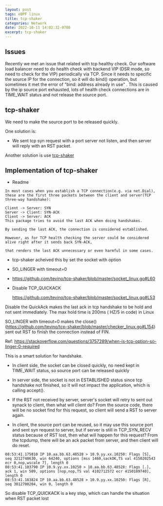 ```yaml
---
layout: post
tags: eBPF linux
title: tcp-shaker
categories: Network
date: 2022-10-11 14:02:32-0700
excerpt: tcp-shaker
---
```


## Issues

Recently we met an issue that related with tcp healthy check. 
Our software load balancer need to do health check with backend VIP (DSR mode, so need to check for the VIP) periodically via TCP.
Since it needs to specific the source IP for the connection, so it will do bind() operation, but sometimes it met the error of "bind: address already in use"
. 
This is caused by the ip source port exhausted, lots of health check connections are in TIME_WAIT status and not release the source port.  


## tcp-shaker

We need to make the source port to be released quickly.

One solution is:
- We sent tcp syn request with a port server not listen, and then server will reply with an RST packet.

Another solution is use [tcp-shaker](https://github.com/tevino/tcp-shaker)

## Implementation of tcp-shaker

* Readme

```
In most cases when you establish a TCP connection(e.g. via net.Dial), these are the first three packets between the client and server(TCP three-way handshake):

Client -> Server: SYN
Server -> Client: SYN-ACK
Client -> Server: ACK
This package tries to avoid the last ACK when doing handshakes.

By sending the last ACK, the connection is considered established.

However, as for TCP health checking the server could be considered alive right after it sends back SYN-ACK,

that renders the last ACK unnecessary or even harmful in some cases.

```

* tcp-shaker acheived this by set the socket with option

- SO_LINGER with timeout=0  

- https://github.com/tevino/tcp-shaker/blob/master/socket_linux.go#L60

- Disable TCP_QUICKACK

  https://github.com/tevino/tcp-shaker/blob/master/socket_linux.go#L53

Disable the QuickAck makes the last ack in tcp handshake to be hold and not sent immediately.
The max hold time is 200ms ( HZ/5 in code) in Linux

SO_LINGER with timeout=0 makes the close() (https://github.com/tevino/tcp-shaker/blob/master/checker_linux.go#L154)
sent out RST to finish the connection instead of FIN.

Ref: https://stackoverflow.com/questions/3757289/when-is-tcp-option-so-linger-0-required

This is a smart solution for handshake.

- In client side, the socket can be closed quickly, no need kept in TIME_WAIT status, so source port can be released quickly

- In server side, the socket is not in ESTABLISHED status since tcp handshake not finished, so it will not impact the application, which is calling accept().

- If the RST not received by server, server's socket will retry to sent out synack to client, then what will client do?
  From the source code, there will be no socket find for this request, so client will send a RST to server again.

- In client, the source port can be reused, so it may use this source port and sent syn request to server, but if server is still in TCP_SYN_RECV status because of RST lost, then what will happen for this request?
  From the tcpdump, there will be an ack packet from server, and then client will do reset.

```
08:53:41.175810 IP 10.aa.bb.63.48528 > 10.9.yy.xx.10250: Flags [S], seq 3212740630, win 64240, options [mss 1460,sackOK,TS val 4150202543 ecr 0,nop,wscale 7], length 0
08:53:41.183790 IP 10.9.yy.xx.10250 > 10.aa.bb.63.48528: Flags [.], ack 1, win 509, options [nop,nop,TS val 4102712572 ecr 4150189740], length 0
08:53:41.183824 IP 10.aa.bb.63.48528 > 10.9.yy.xx.10250: Flags [R], seq 3012700204, win 0, length 0
```
So disable TCP_QUICKACK is a key step, which can handle the situation when RST packet lost

